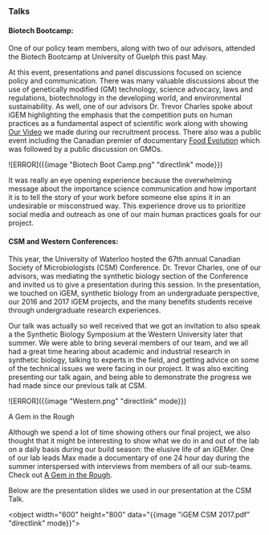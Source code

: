 <div id = “talks”>

### Talks

#### Biotech Bootcamp:

One of our policy team members, along with two of our advisors, attended the Biotech Bootcamp at University of Guelph this past May.

At this event, presentations and panel discussions focused on science policy and communication. There was many valuable discussions about the use of genetically modified (GM) technology, science advocacy, laws and regulations, biotechnology in the developing world, and environmental sustainability. As well, one of our advisors Dr. Trevor Charles spoke about iGEM highlighting the emphasis that the competition puts on human practices as a fundamental aspect of scientific work along with showing [Our Video](https://www.youtube.com/watch?v=SnZx5P7sn9A&feature=youtu.be&a=) we made during our recruitment process. There also was a public event including the Canadian premier of documentary [Food Evolution](https://www.foodevolutionmovie.com/) which was followed by a public discussion on GMOs.


![ERROR]({{image "Biotech Boot Camp.png" "directlink" mode}})



It was really an eye opening experience because the overwhelming message about the importance science communication and how important it is to tell the story of your work before someone else spins it in an undesirable or misconstrued way. This experience drove us to prioritize social media and outreach as one of our main human practices goals for our project.



#### CSM and Western Conferences:

This year, the University of Waterloo hosted the 67th annual Canadian Society of Microbiologists (CSM) Conference. Dr. Trevor Charles, one of our advisors, was mediating the synthetic biology section of the Conference and invited us to give a presentation during this session. In the presentation, we touched on iGEM, synthetic biology from an undergraduate perspective, our 2016 and 2017 iGEM projects, and the many benefits students receive through undergraduate research experiences.

Our talk was actually so well received that we got an invitation to also speak a the Synthetic Biology Symposium at the Western University later that summer. We were able to bring several members of our team, and we all had a great time hearing about academic and industrial research in synthetic biology, talking to experts in the field, and getting advice on some of the technical issues we were facing in our project. It was also exciting presenting our talk again, and being able to demonstrate the progress we had made since our previous talk at CSM.


![ERROR]({{image "Western.png" "directlink" mode}})


A Gem in the Rough

Although we spend a lot of time showing others our final project, we also thought that it might be interesting to show what we do in and out of the lab on a daily basis during our build season: the elusive life of an iGEMer. One of our lab leads Max made a documentary of one 24 hour day during the summer interspersed with interviews from members of all our sub-teams. Check out [A Gem in the Rough](https://www.youtube.com/watch?v=MX8XX0fGqEY).

Below are the presentation slides we used in our presentation at the CSM Talk.

<object width="600" height="800" data="{{image ”iGEM CSM 2017.pdf” "directlink" mode}}"> </object>

</div>
